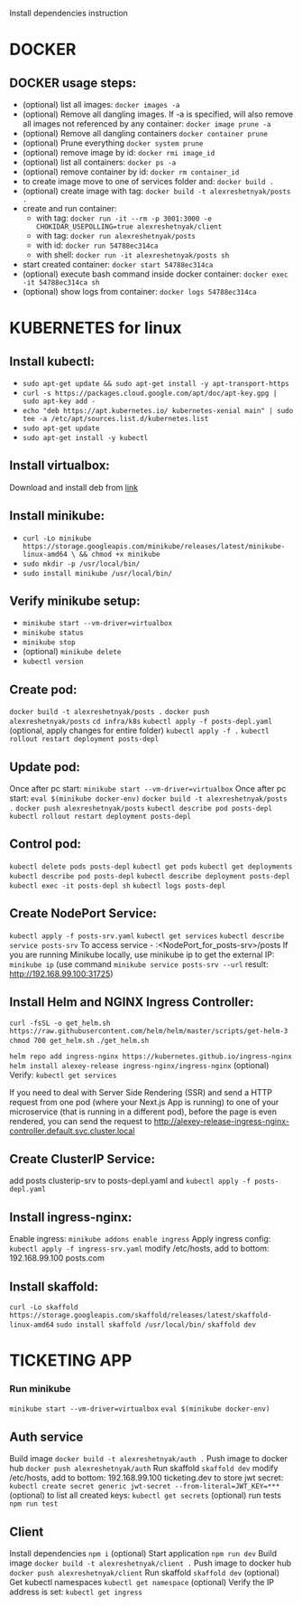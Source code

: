 Install dependencies instruction

# DOCKER

## DOCKER usage steps:

- (optional) list all images: `docker images -a`
- (optional) Remove all dangling images. If -a is specified, will also remove all images not referenced by any container: `docker image prune -a`
- (optional) Remove all dangling containers `docker container prune`
- (optional) Prune everything `docker system prune`
- (optional) remove image by id: `docker rmi image_id`
- (optional) list all containers: `docker ps -a`
- (optional) remove container by id: `docker rm container_id`
- to create image move to one of services folder and: `docker build .`
- (optional) create image with tag: `docker build -t alexreshetnyak/posts .`
- create and run container:
  - with tag: `docker run -it --rm -p 3001:3000 -e CHOKIDAR_USEPOLLING=true alexreshetnyak/client`
  - with tag: `docker run alexreshetnyak/posts`
  - with id: `docker run 54788ec314ca`
  - with shell: `docker run -it alexreshetnyak/posts sh`
- start created container: `docker start 54788ec314ca`
- (optional) execute bash command inside docker container: `docker exec -it 54788ec314ca sh`
- (optional) show logs from container: `docker logs 54788ec314ca`

# KUBERNETES for linux

## Install kubectl:

- `sudo apt-get update && sudo apt-get install -y apt-transport-https`
- `curl -s https://packages.cloud.google.com/apt/doc/apt-key.gpg | sudo apt-key add -`
- `echo "deb https://apt.kubernetes.io/ kubernetes-xenial main" | sudo tee -a /etc/apt/sources.list.d/kubernetes.list`
- `sudo apt-get update`
- `sudo apt-get install -y kubectl`

## Install virtualbox:

Download and install deb from [link](https://www.virtualbox.org/wiki/Linux_Downloads)

## Install minikube:

- `curl -Lo minikube https://storage.googleapis.com/minikube/releases/latest/minikube-linux-amd64 \ && chmod +x minikube`
- `sudo mkdir -p /usr/local/bin/`
- `sudo install minikube /usr/local/bin/`

## Verify minikube setup:

- `minikube start --vm-driver=virtualbox`
- `minikube status`
- `minikube stop`
- (optional) `minikube delete`
- `kubectl version`

## Create pod:

`docker build -t alexreshetnyak/posts .`
`docker push alexreshetnyak/posts`
`cd infra/k8s`
`kubectl apply -f posts-depl.yaml`
(optional, apply changes for entire folder) `kubectl apply -f .`
`kubectl rollout restart deployment posts-depl`

## Update pod:

Once after pc start: `minikube start --vm-driver=virtualbox`
Once after pc start: `eval $(minikube docker-env)`
`docker build -t alexreshetnyak/posts .`
`docker push alexreshetnyak/posts`
`kubectl describe pod posts-depl`
`kubectl rollout restart deployment posts-depl`

## Control pod:

`kubectl delete pods posts-depl`
`kubectl get pods`
`kubectl get deployments`
`kubectl describe pod posts-depl`
`kubectl describe deployment posts-depl`
`kubectl exec -it posts-depl sh`
`kubectl logs posts-depl`

## Create NodePort Service:

`kubectl apply -f posts-srv.yaml`
`kubectl get services`
`kubectl describe service posts-srv`
To access service - <minikube ip>:<NodePort_for_posts-srv>/posts
If you are running Minikube locally, use minikube ip to get the external IP: `minikube ip`
(use command `minikube service posts-srv --url` result: http://192.168.99.100:31725)

## Install Helm and NGINX Ingress Controller:
`curl -fsSL -o get_helm.sh https://raw.githubusercontent.com/helm/helm/master/scripts/get-helm-3`
`chmod 700 get_helm.sh`
`./get_helm.sh`

`helm repo add ingress-nginx https://kubernetes.github.io/ingress-nginx`
`helm install alexey-release ingress-nginx/ingress-nginx`
(optional) Verify: `kubectl get services`

If you need to deal with Server Side Rendering (SSR) and send a HTTP request from one pod (where your Next.js App is running) to one of your microservice (that is running in a different pod), before the page is even rendered, you can send the request to http://alexey-release-ingress-nginx-controller.default.svc.cluster.local

## Create ClusterIP Service:

add posts clusterip-srv to posts-depl.yaml and `kubectl apply -f posts-depl.yaml`

## Install ingress-nginx:

Enable ingress: `minikube addons enable ingress`
Apply ingress config: `kubectl apply -f ingress-srv.yaml`
modify /etc/hosts, add to bottom: 192.168.99.100 posts.com

## Install skaffold:

`curl -Lo skaffold https://storage.googleapis.com/skaffold/releases/latest/skaffold-linux-amd64`
`sudo install skaffold /usr/local/bin/`
`skaffold dev`

# TICKETING APP

### Run minikube

`minikube start --vm-driver=virtualbox`
`eval $(minikube docker-env)`

## Auth service

Build image `docker build -t alexreshetnyak/auth .`
Push image to docker hub `docker push alexreshetnyak/auth`
Run skaffold `skaffold dev`
modify /etc/hosts, add to bottom: 192.168.99.100 ticketing.dev
to store jwt secret: `kubectl create secret generic jwt-secret --from-literal=JWT_KEY=***`
(optional) to list all created keys: `kubectl get secrets`
(optional) run tests `npm run test`

## Client
Install dependencies `npm i`
(optional) Start application `npm run dev`
Build image `docker build -t alexreshetnyak/client .`
Push image to docker hub `docker push alexreshetnyak/client`
Run skaffold `skaffold dev`
(optional) Get kubectl namespaces `kubectl get namespace`
(optional) Verify the IP address is set: `kubectl get ingress`
